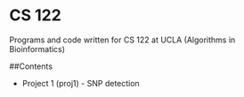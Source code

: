 CS 122
=====

Programs and code written for CS 122 at UCLA (Algorithms in Bioinformatics)

##Contents
+ Project 1 (proj1) - SNP detection
